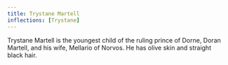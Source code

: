 ```yaml
---
title: Trystane Martell
inflections: [Trystane]
---
```


Trystane Martell is the youngest child of the ruling prince of Dorne, Doran Martell, and his wife, Mellario of Norvos. He has olive skin and straight black hair. 


